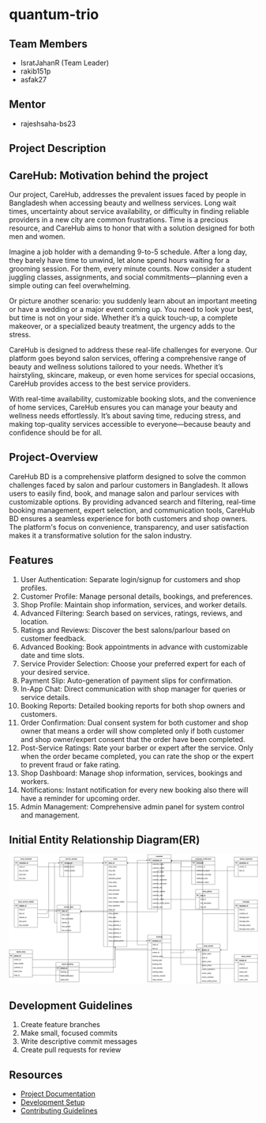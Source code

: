 # quantum-trio

## Team Members
- IsratJahanR (Team Leader)
- rakib151p
- asfak27

## Mentor
- rajeshsaha-bs23

## Project Description
CareHub:
Motivation behind the project
----------------------------------------
Our project, CareHub, addresses the prevalent issues faced by people in Bangladesh when accessing beauty and wellness services. Long wait times, uncertainty about service availability, or difficulty in finding reliable providers in a new city are common frustrations. Time is a precious resource, and CareHub aims to honor that with a solution designed for both men and women.

Imagine a job holder with a demanding 9-to-5 schedule. After a long day, they barely have time to unwind, let alone spend hours waiting for a grooming session. For them, every minute counts. Now consider a student juggling classes, assignments, and social commitments—planning even a simple outing can feel overwhelming.

Or picture another scenario: you suddenly learn about an important meeting or have a wedding or a major event coming up. You need to look your best, but time is not on your side. Whether it’s a quick touch-up, a complete makeover, or a specialized beauty treatment, the urgency adds to the stress.

CareHub is designed to address these real-life challenges for everyone. Our platform goes beyond salon services, offering a comprehensive range of beauty and wellness solutions tailored to your needs. Whether it’s hairstyling, skincare, makeup, or even home services for special occasions, CareHub provides access to the best service providers.

With real-time availability, customizable booking slots, and the convenience of home services, CareHub ensures you can manage your beauty and wellness needs effortlessly. It’s about saving time, reducing stress, and making top-quality services accessible to everyone—because beauty and confidence should be for all.

Project-Overview
----------------
CareHub BD is a comprehensive platform designed to solve the common
challenges faced by salon and parlour customers in Bangladesh. It allows users to easily find, book,
and manage salon and parlour services with customizable options. By providing advanced search
and filtering, real-time booking management, expert selection, and communication
tools, CareHub BD ensures a seamless experience for both customers and shop
owners. The platform's focus on convenience, transparency, and user satisfaction
makes it a transformative solution for the salon industry.

Features
--------
1. User Authentication: Separate login/signup for customers and shop profiles.
2. Customer Profile: Manage personal details, bookings, and preferences.
3. Shop Profile: Maintain shop information, services, and worker details.
4. Advanced Filtering: Search based on services, ratings, reviews, and location.
5. Ratings and Reviews: Discover the best salons/parlour based on customer feedback.
6. Advanced Booking: Book appointments in advance with customizable date and time slots.
7. Service Provider Selection: Choose your preferred expert for each of your desired service.
8. Payment Slip: Auto-generation of payment slips for confirmation.
9. In-App Chat: Direct communication with shop manager for queries or service details.
0. Booking Reports: Detailed booking reports for both shop owners and customers.
11. Order Confirmation: Dual consent system for both customer and shop owner that means a order will show completed only if both customer and shop owner/expert consent that the order have been completed.
12. Post-Service Ratings: Rate your barber or expert after the service. Only when the order became completed, you can rate the shop or the expert to prevent fraud or fake rating. 
13. Shop Dashboard: Manage shop information, services, bookings and workers.
14. Notifications: Instant notification for every new booking also there will have a reminder for upcoming order.
15. Admin Management: Comprehensive admin panel for system control and management.


## Initial Entity Relationship Diagram(ER)
![alt text](CareHUB.drawio.png)

## Development Guidelines
1. Create feature branches
2. Make small, focused commits
3. Write descriptive commit messages
4. Create pull requests for review

## Resources
- [Project Documentation](docs/)
- [Development Setup](docs/setup.md)
- [Contributing Guidelines](CONTRIBUTING.md)
